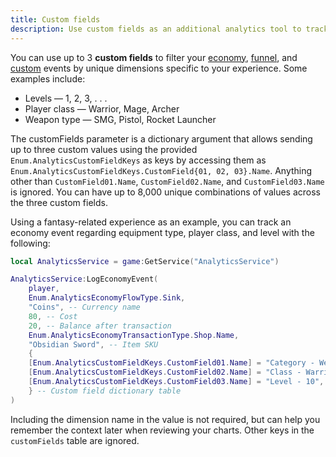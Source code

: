 ```yaml
---
title: Custom fields
description: Use custom fields as an additional analytics tool to track unique milestones in your experience.
---
```


You can use up to 3 **custom fields** to filter your [economy](./economy-events.md), [funnel](./funnel-events.md), and [custom](./custom-events.md) events by unique dimensions specific to your experience. Some examples include:

- Levels — 1, 2, 3, . . .
- Player class — Warrior, Mage, Archer
- Weapon type — SMG, Pistol, Rocket Launcher

The customFields parameter is a dictionary argument that allows sending up to three custom values using the provided `Enum.AnalyticsCustomFieldKeys` as keys by accessing them as `Enum.AnalyticsCustomFieldKeys.CustomField{01, 02, 03}.Name`. Anything other than `CustomField01.Name`, `CustomField02.Name`, and `CustomField03.Name` is ignored. You can have up to 8,000 unique combinations of values across the three custom fields.

Using a fantasy-related experience as an example, you can track an economy event regarding equipment type, player class, and level with the following:

```lua title="Tracking Custom Fields"
local AnalyticsService = game:GetService("AnalyticsService")

AnalyticsService:LogEconomyEvent(
    player,
    Enum.AnalyticsEconomyFlowType.Sink,
    "Coins", -- Currency name
    80, -- Cost
    20, -- Balance after transaction
    Enum.AnalyticsEconomyTransactionType.Shop.Name,
    "Obsidian Sword", -- Item SKU
    {
	[Enum.AnalyticsCustomFieldKeys.CustomField01.Name] = "Category - Weapon",
	[Enum.AnalyticsCustomFieldKeys.CustomField02.Name] = "Class - Warrior",
	[Enum.AnalyticsCustomFieldKeys.CustomField03.Name] = "Level - 10",
    } -- Custom field dictionary table
)
```

Including the dimension name in the value is not required, but can help you remember the context later when reviewing your charts. Other keys in the `customFields` table are ignored.

